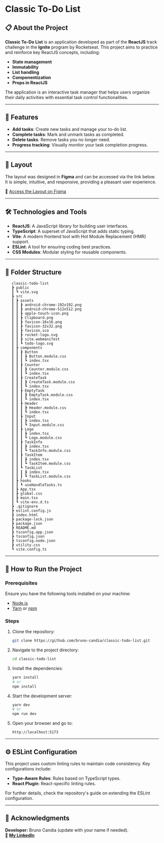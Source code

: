# Classic To-Do List

## 📋 About the Project

**Classic To-Do List** is an application developed as part of the **ReactJS** track challenge in the **Ignite** program by Rocketseat. This project aims to practice and reinforce key ReactJS concepts, including:

- **State management**
- **Immutability**
- **List handling**
- **Componentization**
- **Props in ReactJS**

The application is an interactive task manager that helps users organize their daily activities with essential task control functionalities.

---

## 🚀 Features

- **Add tasks**: Create new tasks and manage your to-do list.
- **Complete tasks**: Mark and unmark tasks as completed.
- **Delete tasks**: Remove tasks you no longer need.
- **Progress tracking**: Visually monitor your task completion progress.

---

## 🎨 Layout

The layout was designed in **Figma** and can be accessed via the link below. It is simple, intuitive, and responsive, providing a pleasant user experience.

🔗 [Access the Layout on Figma](https://www.figma.com/file/0n0zDN7zbzhRbaEO74Xesx/ToDo-List/duplicate)

---

## 🛠️ Technologies and Tools

- **ReactJS**: A JavaScript library for building user interfaces.
- **TypeScript**: A superset of JavaScript that adds static typing.
- **Vite**: A modern frontend tool with Hot Module Replacement (HMR) support.
- **ESLint**: A tool for ensuring coding best practices.
- **CSS Modules**: Modular styling for reusable components.

---

## 🧩 Folder Structure

```plaintext
   classic-todo-list
   ┣ public
   ┃ ┗ vite.svg
   ┣ src
   ┃ ┣ assets
   ┃ ┃ ┣ android-chrome-192x192.png
   ┃ ┃ ┣ android-chrome-512x512.png
   ┃ ┃ ┣ apple-touch-icon.png
   ┃ ┃ ┣ Clipboard.png
   ┃ ┃ ┣ favicon-16x16.png
   ┃ ┃ ┣ favicon-32x32.png
   ┃ ┃ ┣ favicon.ico
   ┃ ┃ ┣ rocket-logo.svg
   ┃ ┃ ┣ site.webmanifest
   ┃ ┃ ┗ todo-logo.svg
   ┃ ┣ components
   ┃ ┃ ┣ Button
   ┃ ┃ ┃ ┣ Button.module.css
   ┃ ┃ ┃ ┗ index.tsx
   ┃ ┃ ┣ Counter
   ┃ ┃ ┃ ┣ Counter.module.css
   ┃ ┃ ┃ ┗ index.tsx
   ┃ ┃ ┣ CreateTask
   ┃ ┃ ┃ ┣ CreateTask.module.css
   ┃ ┃ ┃ ┗ index.tsx
   ┃ ┃ ┣ EmptyTask
   ┃ ┃ ┃ ┣ EmptyTask.module.css
   ┃ ┃ ┃ ┗ index.tsx
   ┃ ┃ ┣ Header
   ┃ ┃ ┃ ┣ Header.module.css
   ┃ ┃ ┃ ┗ index.tsx
   ┃ ┃ ┣ Input
   ┃ ┃ ┃ ┣ index.tsx
   ┃ ┃ ┃ ┗ Input.module.css
   ┃ ┃ ┣ Logo
   ┃ ┃ ┃ ┣ index.tsx
   ┃ ┃ ┃ ┗ Logo.module.css
   ┃ ┃ ┣ TaskInfo
   ┃ ┃ ┃ ┣ index.tsx
   ┃ ┃ ┃ ┗ TaskInfo.module.css
   ┃ ┃ ┣ TaskItem
   ┃ ┃ ┃ ┣ index.tsx
   ┃ ┃ ┃ ┗ TaskItem.module.css
   ┃ ┃ ┗ TaskList
   ┃ ┃ ┃ ┣ index.tsx
   ┃ ┃ ┃ ┗ TaskList.module.css
   ┃ ┣ hooks
   ┃ ┃ ┗ useHandleTasks.ts
   ┃ ┣ App.tsx
   ┃ ┣ global.css
   ┃ ┣ main.tsx
   ┃ ┗ vite-env.d.ts
   ┣ .gitignore
   ┣ eslint.config.js
   ┣ index.html
   ┣ package-lock.json
   ┣ package.json
   ┣ README.md
   ┣ tsconfig.app.json
   ┣ tsconfig.json
   ┣ tsconfig.node.json
   ┣ utility.css
   ┗ vite.config.ts
```

---

## 🚦 How to Run the Project

### Prerequisites

Ensure you have the following tools installed on your machine:

- [Node.js](https://nodejs.org/)
- [Yarn](https://yarnpkg.com/) or [npm](https://www.npmjs.com/)

### Steps

1. Clone the repository:
   ```bash
   git clone https://github.com/bruno-candia/classic-todo-list.git
   ```
2. Navigate to the project directory:
   ```bash
   cd classic-todo-list
   ```
3. Install the dependencies:
   ```bash
   yarn install
   # or
   npm install
   ```
4. Start the development server:
   ```bash
   yarn dev
   # or
   npm run dev
   ```
5. Open your browser and go to:
   ```
   http://localhost:5173
   ```

---

## ⚙️ ESLint Configuration

This project uses custom linting rules to maintain code consistency. Key configurations include:

- **Type-Aware Rules**: Rules based on TypeScript types.
- **React Plugin**: React-specific linting rules.

For further details, check the repository's guide on extending the ESLint configuration.

---

## 📢 Acknowledgments

**Developer:** Bruno Candia (update with your name if needed).  
📩 [**My LinkedIn**](https://www.linkedin.com/in/bruno-costa-candia/)
